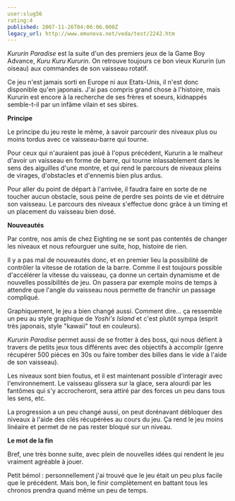 ```yaml
---
user:slug56
rating:4
published: 2007-11-26T04:06:06.000Z
legacy_url: http://www.emunova.net/veda/test/2242.htm
---
```

_Kururin Paradise_ est la suite d'un des premiers jeux de la Game Boy Advance, _Kuru Kuru Kururin_. On retrouve toujours ce bon vieux Kururin (un oiseau) aux commandes de son vaisseau rotatif.  

Ce jeu n'est jamais sorti en Europe ni aux Etats-Unis, il n'est donc disponible qu'en japonais. J'ai pas compris grand chose à l'histoire, mais Kururin est encore à la recherche de ses frères et soeurs, kidnappés semble-t-il par un infâme vilain et ses sbires.  

  

**Principe**  

Le principe du jeu reste le même, à savoir parcourir des niveaux plus ou moins tordus avec ce vaisseau-barre qui tourne.  

Pour ceux qui n'auraient pas joué à l'opus précédent, Kururin a le malheur d'avoir un vaisseau en forme de barre, qui tourne inlassablement dans le sens des aiguilles d'une montre, et qui rend le parcours de niveaux pleins de virages, d'obstacles et d'ennemis bien plus ardus.  

Pour aller du point de départ à l'arrivée, il faudra faire en sorte de ne toucher aucun obstacle, sous peine de perdre ses points de vie et détruire son vaisseau. Le parcours des niveaux s'effectue donc grâce à un timing et un placement du vaisseau bien dosé.  

  

**Nouveautés**  

Par contre, nos amis de chez Eighting ne se sont pas contentés de changer les niveaux et nous refourguer une suite, hop, histoire de rien.  

Il y a pas mal de nouveautés donc, et en premier lieu la possibilité de contrôler la vitesse de rotation de la barre. Comme il est toujours possible d'accélérer la vitesse du vaisseau, ça donne un certain dynamisme et de nouvelles possibilités de jeu. On passera par exemple moins de temps à attendre que l'angle du vaisseau nous permette de franchir un passage compliqué.  

  

Graphiquement, le jeu a bien changé aussi. Comment dire... ça ressemble un peu au style graphique de _Yoshi's Island_ et c'est plutôt sympa (esprit très japonais, style "kawaii" tout en couleurs).  

  

_Kururin Paradise_ permet aussi de se frotter à des boss, qui nous défient à travers de petits jeux tous différents avec des objectifs à accomplir (genre récupérer 500 pièces en 30s ou faire tomber des billes dans le vide à l'aide de son vaisseau).  

  

Les niveaux sont bien foutus, et il est maintenant possible d'interagir avec l'environnement. Le vaisseau glissera sur la glace, sera alourdi par les fantômes qui s'y accrocheront, sera attiré par des forces un peu dans tous les sens, etc.  

La progression a un peu changé aussi, on peut dorénavant débloquer des niveaux à l'aide des clés récupérées au cours du jeu. Ça rend le jeu moins linéaire et permet de ne pas rester bloqué sur un niveau.  

  

**Le mot de la fin**  

Bref, une très bonne suite, avec plein de nouvelles idées qui rendent le jeu vraiment agréable à jouer.  

Petit bémol : personnellement j'ai trouvé que le jeu était un peu plus facile que le précédent. Mais bon, le finir complètement en battant tous les chronos prendra quand même un peu de temps.